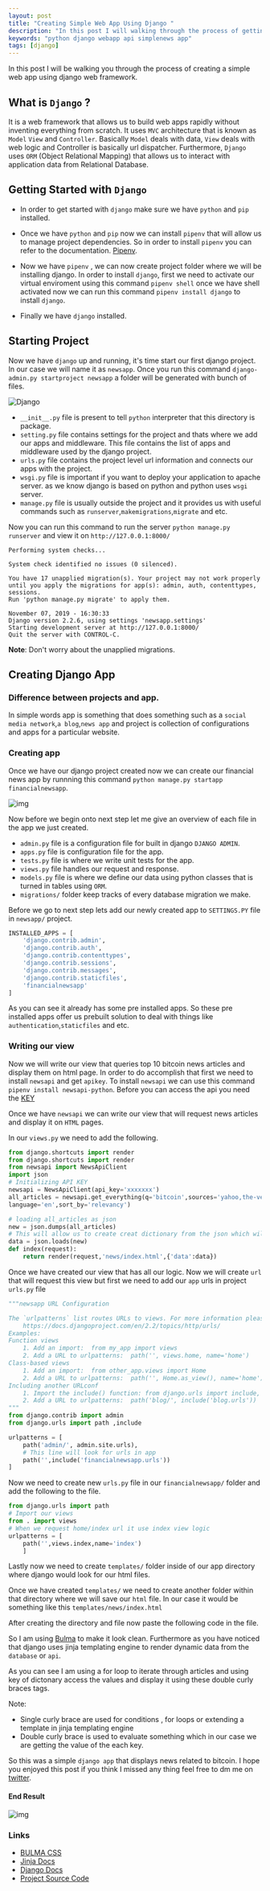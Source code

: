 ```yaml
---
layout: post
title: "Creating Simple Web App Using Django "
description: "In this post I will walking through the process of getting started with django framework and creating a simple useful web app."
keywords: "python django webapp api simplenews app"
tags: [django]
---
```


In this post I will be walking you through the process of creating a simple web app using django web framework.

## What is `Django` ?

It is a web framework that allows us to build web apps rapidly without inventing everything from scratch. It uses `MVC` architecture that is known as `Model` `View` and `Controller`. Basically `Model` deals with data, `View` deals with web logic and Controller is basically url dispatcher. Furthermore, `Django` uses `ORM` (Object Relational Mapping) that allows us to interact with application data from Relational Database. 


## Getting Started with `Django`

- In order to get started with `django` make sure we have `python` and `pip` installed.

- Once we have `python` and `pip` now we can install `pipenv` that will allow us to manage project dependencies. So in order to install `pipenv` you can refer to the documentation. [Pipenv](https://pipenv.kennethreitz.org/en/latest/).

- Now we have `pipenv` , we can now create project folder where we will be installing django. In order to install `django`, first we need to activate our virtual enviroment using this command `pipenv shell` once we have shell activated now we can run this command `pipenv install django` to install `django`.

- Finally we have `django` installed.

## Starting Project

Now we have `django` up and running, it's time start our first django project. In our case we will name it as `newsapp`. Once you run this command `django-admin.py startproject newsapp` a folder will be generated with bunch of files.

![Django](https://i.imgur.com/3mQMlKB.png)

- `__init__.py` file is present to tell `python` interpreter that this directory is package.
- `setting.py` file contains settings for the project and thats where we add our apps and middleware. This file contains the list of apps and middleware used by the django project.
- `urls.py` file contains the project level url information and connects our apps with the project.
- `wsgi.py` file is important if you want to deploy your application to apache server. as we know django is based on python and python uses `wsgi` server.
- `manage.py` file is usually outside the project and it provides us with useful commands such as `runserver`,`makemigrations`,`migrate` and etc.

Now you can run this command to run the server `python manage.py runserver` and view it on `http://127.0.0.1:8000/`

```
Performing system checks...

System check identified no issues (0 silenced).

You have 17 unapplied migration(s). Your project may not work properly until you apply the migrations for app(s): admin, auth, contenttypes, sessions.
Run 'python manage.py migrate' to apply them.

November 07, 2019 - 16:30:33
Django version 2.2.6, using settings 'newsapp.settings'
Starting development server at http://127.0.0.1:8000/
Quit the server with CONTROL-C.
```

**Note**: Don't worry about the unapplied migrations.

## Creating Django App

### Difference between projects and app.

In simple words app is something that does something such as a `social media network`,`a blog`,`news app` and project is collection of configurations and apps for a particular website.

### Creating app

Once we have our django project created now we can create our financial news app by runnning this command `python manage.py startapp financialnewsapp`. 

![img](https://i.imgur.com/tepp6uf.png)

Now before we begin onto next step let me give an overview of each file in the app we just created.

- `admin.py` file is a configuration file for built in django `DJANGO ADMIN`.
- `apps.py` file is configuration file for the app.
- `tests.py` file is where we write unit tests for the app.
- `views.py` file handles our request and response.
- `models.py` file is where we define our data using python classes that is turned in tables using `ORM`.
- `migrations/` folder keep tracks of every database migration we make.

Before we go to next step lets add our newly created app to `SETTINGS.PY` file in `newsapp/` project.

```python
INSTALLED_APPS = [
    'django.contrib.admin',
    'django.contrib.auth',
    'django.contrib.contenttypes',
    'django.contrib.sessions',
    'django.contrib.messages',
    'django.contrib.staticfiles',
    'financialnewsapp'
]
```

As you can see it already has some pre  installed apps. So these pre installed apps offer us prebuilt solution to deal with things like `authentication`,`staticfiles` and etc.

### Writing our view

Now we will write our view that queries top 10 bitcoin news articles and display them on html page. In order to do accomplish that first we need to install `newsapi` and get `apikey`. To install `newsapi` we can use this command `pipenv install newsapi-python`.
Before you can access the api you need the [KEY](https://newsapi.org/)

Once we have `newsapi` we can write our view that will request news articles and display it on `HTML` pages.

In our `views.py` we need to add the following.

```python
from django.shortcuts import render
from django.shortcuts import render
from newsapi import NewsApiClient
import json
# Initializing API KEY
newsapi = NewsApiClient(api_key='xxxxxxx')
all_articles = newsapi.get_everything(q='bitcoin',sources='yahoo,the-verge,cnbc,bloomberg',
language='en',sort_by='relevancy')

# loading all_articles as json
new = json.dumps(all_articles)
# This will allow us to create creat dictionary from the json which will make easier for us to use the data
data = json.loads(new)
def index(request):
    return render(request,'news/index.html',{'data':data})

```
 
Once we have created our view that has all our logic. Now we will create `url` that will request this view but first we need to add our `app` urls in project `urls.py` file

```python
"""newsapp URL Configuration

The `urlpatterns` list routes URLs to views. For more information please see:
    https://docs.djangoproject.com/en/2.2/topics/http/urls/
Examples:
Function views
    1. Add an import:  from my_app import views
    2. Add a URL to urlpatterns:  path('', views.home, name='home')
Class-based views
    1. Add an import:  from other_app.views import Home
    2. Add a URL to urlpatterns:  path('', Home.as_view(), name='home')
Including another URLconf
    1. Import the include() function: from django.urls import include, path
    2. Add a URL to urlpatterns:  path('blog/', include('blog.urls'))
"""
from django.contrib import admin
from django.urls import path ,include

urlpatterns = [
    path('admin/', admin.site.urls),
    # This line will look for urls in app
    path('',include('financialnewsapp.urls'))
]
```

Now we need to create new `urls.py` file in our `financialnewsapp/` folder and add the following to the file.

```python
from django.urls import path
# Import our views
from . import views
# When we request home/index url it use index view logic
urlpatterns = [
    path('',views.index,name='index')
    ]

```

Lastly now we need to create `templates/` folder inside of our app directory where django would look for our html files.

Once we have created `templates/` we need to create another folder within that directory where we will save our `html` file. In our case it would be something like this `templates/news/index.html`

After creating the directory and file now paste the following code in the file.

<script src="https://gist.github.com/mraza007/58b943346401538be20ab77053328c6d.js"></script>

So I am using [Bulma](https://bulma.io/) to make it look clean. Furthermore as you have noticed that django uses jinja templating engine to render dynamic data from the `database` or `api`.

As you can see I am using a for loop to iterate through articles and using key of dictonary access the values and display it using these double curly braces tags.

Note:
- Single curly brace are used for conditions , for loops or extending a template in jinja templating engine
- Double curly brace is used to evaluate something which in our case we are getting the value of the each key.


So this was a simple `django app` that displays news related to bitcoin. I hope you enjoyed this post if you think I missed any thing feel free to dm me on [twitter](https://twitter.com/muhammad_o7).

#### End Result
![img](https://i.imgur.com/ScLjtel.png)

### Links
- [BULMA CSS](https://bulma.io/)
- [Jinja Docs](https://jinja.palletsprojects.com/en/2.10.x/)
- [Django Docs](https://docs.djangoproject.com/en/2.2/)
- [Project Source Code](https://github.com/mraza007/bitcoin-news-django)

